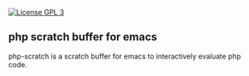 [![License GPL 3][badge-license]](http://www.gnu.org/licenses/gpl-3.0.txt)

## php scratch buffer for emacs
php-scratch is a scratch buffer for emacs to interactively evaluate php code.

[badge-license]: https://img.shields.io/badge/license-GPL_3-green.svg
